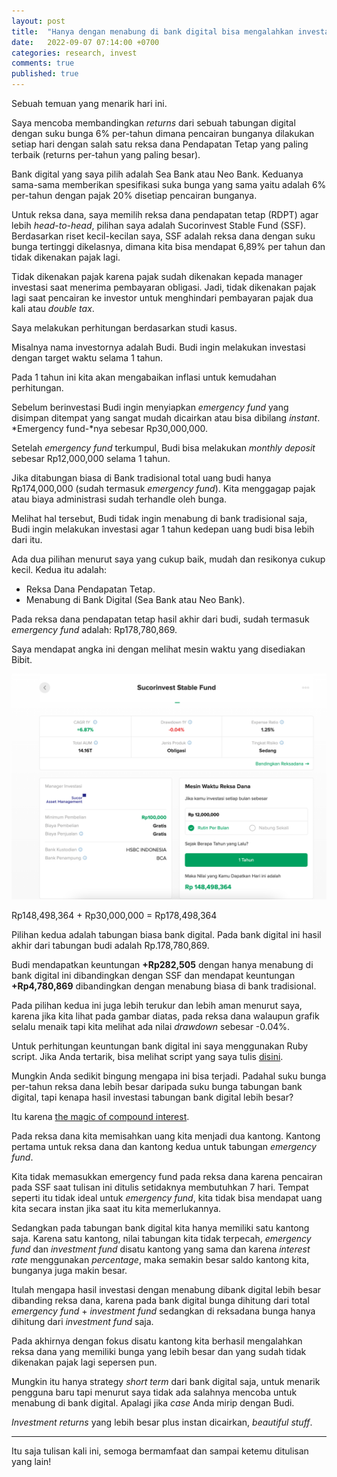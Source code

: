 ```yaml
---
layout: post
title:  "Hanya dengan menabung di bank digital bisa mengalahkan investasi dari reksa dana pendapatan tetap yang terbaik"
date:   2022-09-07 07:14:00 +0700
categories: research, invest
comments: true
published: true
---
```

Sebuah temuan yang menarik hari ini. 

Saya mencoba membandingkan *returns* dari sebuah tabungan digital dengan suku bunga 6% per-tahun dimana pencairan bunganya dilakukan setiap hari dengan salah satu reksa dana Pendapatan Tetap yang paling terbaik (returns per-tahun yang paling besar). 

Bank digital yang saya pilih adalah Sea Bank atau Neo Bank. Keduanya sama-sama memberikan spesifikasi suka bunga yang sama yaitu adalah 6% per-tahun dengan pajak 20% disetiap pencairan bunganya.

Untuk reksa dana, saya memilih reksa dana pendapatan tetap (RDPT) agar lebih *head-to-head*, pilihan saya adalah Sucorinvest Stable Fund (SSF). Berdasarkan riset kecil-kecilan saya, SSF adalah reksa dana dengan suku bunga tertinggi dikelasnya, dimana kita bisa mendapat 6,89% per tahun dan tidak dikenakan pajak lagi. 

Tidak dikenakan pajak karena pajak sudah dikenakan kepada manager investasi saat menerima pembayaran obligasi. Jadi, tidak dikenakan pajak lagi saat pencairan ke investor untuk menghindari pembayaran pajak dua kali atau *double tax*.

Saya melakukan perhitungan berdasarkan studi kasus. 

Misalnya nama investornya adalah Budi. Budi ingin melakukan investasi dengan target waktu selama 1 tahun. 

Pada 1 tahun ini kita akan mengabaikan inflasi untuk kemudahan perhitungan. 

Sebelum berinvestasi Budi ingin menyiapkan *emergency fund* yang disimpan ditempat yang sangat mudah dicairkan atau bisa dibilang *instant*. *Emergency fund-*nya sebesar Rp30,000,000.

Setelah *emergency fund* terkumpul, Budi bisa melakukan *monthly deposit* sebesar Rp12,000,000 selama 1 tahun. 

Jika ditabungan biasa di Bank tradisional total uang budi hanya Rp174,000,000 (sudah termasuk *emergency fund*). Kita menggagap pajak atau biaya administrasi sudah terhandle oleh bunga.

Melihat hal tersebut, Budi tidak ingin menabung di bank tradisional saja, Budi ingin melakukan investasi agar 1 tahun kedepan uang budi bisa lebih dari itu.

Ada dua pilihan menurut saya yang cukup baik, mudah dan resikonya cukup kecil. Kedua itu adalah:

- Reksa Dana Pendapatan Tetap.
- Menabung di Bank Digital (Sea Bank atau Neo Bank).

Pada reksa dana pendapatan tetap hasil akhir dari budi, sudah termasuk *emergency fund* adalah: Rp178,780,869. 

Saya mendapat angka ini dengan melihat mesin waktu yang disediakan Bibit. 

![Sukor](/assets/sukor.png)

Rp148,498,364 + Rp30,000,000 = Rp178,498,364

Pilihan kedua adalah tabungan biasa bank digital. Pada bank digital ini hasil akhir dari tabungan budi adalah Rp.178,780,869. 

Budi mendapatkan keuntungan **+Rp282,505** dengan hanya menabung di bank digital ini dibandingkan dengan SSF dan mendapat keuntungan **+Rp4,780,869** dibandingkan dengan menabung biasa di bank tradisional.

Pada pilihan kedua ini juga lebih terukur dan lebih aman menurut saya, karena jika kita lihat pada gambar diatas, pada reksa dana walaupun grafik selalu menaik tapi kita melihat ada nilai *drawdown* sebesar -0.04%.

Untuk perhitungan keuntungan bank digital ini saya menggunakan Ruby script. Jika Anda tertarik, bisa melihat script yang saya tulis [disini](https://gist.github.com/philiplambok/be43cfa303884d120d455d84bcc621ca).

Mungkin Anda sedikit bingung mengapa ini bisa terjadi. Padahal suku bunga per-tahun reksa dana lebih besar daripada suku bunga tabungan bank digital, tapi kenapa hasil investasi tabungan bank digital lebih besar?

Itu karena [the magic of compound interest](https://www.google.com/search?q=the+magic+of+compound+interest&oq=the+magic+of+compound+interest&aqs=chrome..69i57.235j0j7&sourceid=chrome&ie=UTF-8). 

Pada reksa dana kita memisahkan uang kita menjadi dua kantong. Kantong pertama untuk reksa dana dan kantong kedua untuk tabungan *emergency fund*.

Kita tidak memasukkan emergency fund pada reksa dana karena pencairan pada SSF saat tulisan ini ditulis setidaknya membutuhkan 7 hari. Tempat seperti itu tidak ideal untuk *emergency fund*, kita tidak bisa mendapat uang kita secara instan jika saat itu kita memerlukannya.

Sedangkan pada tabungan bank digital kita hanya memiliki satu kantong saja. Karena satu kantong, nilai tabungan kita tidak terpecah, *emergency fund* dan *investment fund* disatu kantong yang sama dan karena *interest rate* menggunakan *percentage*, maka semakin besar saldo kantong kita, bunganya juga makin besar. 

Itulah mengapa hasil investasi dengan menabung dibank digital lebih besar dibanding reksa dana, karena pada bank digital bunga dihitung dari total *emergency fund* + *investment fund* sedangkan di reksadana bunga hanya dihitung dari *investment fund* saja.

Pada akhirnya dengan fokus disatu kantong kita berhasil mengalahkan reksa dana yang memiliki bunga yang lebih besar dan yang sudah tidak dikenakan pajak lagi sepersen pun.

Mungkin itu hanya strategy *short term* dari bank digital saja, untuk menarik pengguna baru tapi menurut saya tidak ada salahnya mencoba untuk menabung di bank digital. Apalagi jika *case* Anda mirip dengan Budi.

*Investment returns* yang lebih besar plus instan dicairkan, *beautiful stuff*.

---

Itu saja tulisan kali ini, semoga bermamfaat dan sampai ketemu ditulisan yang lain!